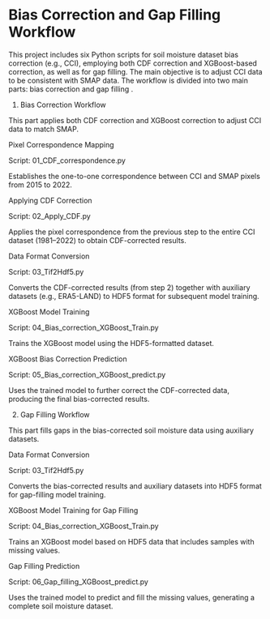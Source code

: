 # Bias Correction and Gap Filling Workflow
This project includes six Python scripts for soil moisture dataset bias correction (e.g., CCI), employing both CDF correction and XGBoost-based correction, as well as for gap filling. The main objective is to adjust CCI data to be consistent with SMAP data. The workflow is divided into two main parts: bias correction and gap filling .

1. Bias Correction Workflow

This part applies both CDF correction and XGBoost correction to adjust CCI data to match SMAP.

Pixel Correspondence Mapping

Script: 01_CDF_correspondence.py

Establishes the one-to-one correspondence between CCI and SMAP pixels from 2015 to 2022.

Applying CDF Correction

Script: 02_Apply_CDF.py

Applies the pixel correspondence from the previous step to the entire CCI dataset (1981–2022) to obtain CDF-corrected results.

Data Format Conversion

Script: 03_Tif2Hdf5.py

Converts the CDF-corrected results (from step 2) together with auxiliary datasets (e.g., ERA5-LAND) to HDF5 format for subsequent model training.

XGBoost Model Training

Script: 04_Bias_correction_XGBoost_Train.py

Trains the XGBoost model using the HDF5-formatted dataset.

XGBoost Bias Correction Prediction

Script: 05_Bias_correction_XGBoost_predict.py

Uses the trained model to further correct the CDF-corrected data, producing the final bias-corrected results.



2. Gap Filling Workflow

This part fills gaps in the bias-corrected soil moisture data using auxiliary datasets.

Data Format Conversion

Script: 03_Tif2Hdf5.py

Converts the bias-corrected results and auxiliary datasets into HDF5 format for gap-filling model training.

XGBoost Model Training for Gap Filling

Script: 04_Bias_correction_XGBoost_Train.py

Trains an XGBoost model based on HDF5 data that includes samples with missing values.

Gap Filling Prediction

Script: 06_Gap_filling_XGBoost_predict.py

Uses the trained model to predict and fill the missing values, generating a complete soil moisture dataset.
